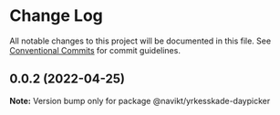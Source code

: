 # Change Log

All notable changes to this project will be documented in this file.
See [Conventional Commits](https://conventionalcommits.org) for commit guidelines.

## 0.0.2 (2022-04-25)

**Note:** Version bump only for package @navikt/yrkesskade-daypicker
